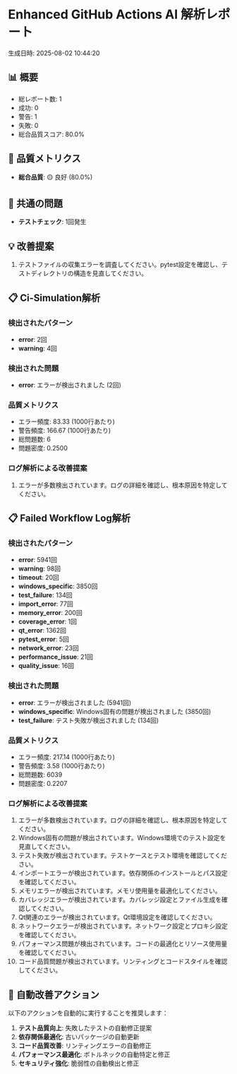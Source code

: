 # Enhanced GitHub Actions AI 解析レポート
生成日時: 2025-08-02 10:44:20

## 📊 概要
- 総レポート数: 1
- 成功: 0
- 警告: 1
- 失敗: 0
- 総合品質スコア: 80.0%

## 🎯 品質メトリクス
- **総合品質**: 🟡 良好 (80.0%)

## 🚨 共通の問題
- **テストチェック**: 1回発生

## 💡 改善提案
1. テストファイルの収集エラーを調査してください。pytest設定を確認し、テストディレクトリの構造を見直してください。

## 📋 Ci-Simulation解析
### 検出されたパターン
- **error**: 2回
- **warning**: 4回

### 検出された問題
- **error**: エラーが検出されました (2回)

### 品質メトリクス
- エラー頻度: 83.33 (1000行あたり)
- 警告頻度: 166.67 (1000行あたり)
- 総問題数: 6
- 問題密度: 0.2500

### ログ解析による改善提案
1. エラーが多数検出されています。ログの詳細を確認し、根本原因を特定してください。

## 📋 Failed Workflow Log解析
### 検出されたパターン
- **error**: 5941回
- **warning**: 98回
- **timeout**: 20回
- **windows_specific**: 3850回
- **test_failure**: 134回
- **import_error**: 77回
- **memory_error**: 200回
- **coverage_error**: 1回
- **qt_error**: 1362回
- **pytest_error**: 5回
- **network_error**: 23回
- **performance_issue**: 21回
- **quality_issue**: 16回

### 検出された問題
- **error**: エラーが検出されました (5941回)
- **windows_specific**: Windows固有の問題が検出されました (3850回)
- **test_failure**: テスト失敗が検出されました (134回)

### 品質メトリクス
- エラー頻度: 217.14 (1000行あたり)
- 警告頻度: 3.58 (1000行あたり)
- 総問題数: 6039
- 問題密度: 0.2207

### ログ解析による改善提案
1. エラーが多数検出されています。ログの詳細を確認し、根本原因を特定してください。
2. Windows固有の問題が検出されています。Windows環境でのテスト設定を見直してください。
3. テスト失敗が検出されています。テストケースとテスト環境を確認してください。
4. インポートエラーが検出されています。依存関係のインストールとパス設定を確認してください。
5. メモリエラーが検出されています。メモリ使用量を最適化してください。
6. カバレッジエラーが検出されています。カバレッジ設定とファイル生成を確認してください。
7. Qt関連のエラーが検出されています。Qt環境設定を確認してください。
8. ネットワークエラーが検出されています。ネットワーク設定とプロキシ設定を確認してください。
9. パフォーマンス問題が検出されています。コードの最適化とリソース使用量を確認してください。
10. コード品質問題が検出されています。リンティングとコードスタイルを確認してください。

## 🤖 自動改善アクション
以下のアクションを自動的に実行することを推奨します：

1. **テスト品質向上**: 失敗したテストの自動修正提案
2. **依存関係最適化**: 古いパッケージの自動更新
3. **コード品質改善**: リンティングエラーの自動修正
4. **パフォーマンス最適化**: ボトルネックの自動特定と修正
5. **セキュリティ強化**: 脆弱性の自動検出と修正
